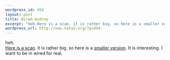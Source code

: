 ```yaml
--- 
wordpress_id: 454
layout: post
title: Wired Audrey
excerpt: "heh.Here is a scan. it is rather big. so here is a smaller version. It is interesting. I want to be in wired for real. "
wordpress_url: http://new.nata2.org/?p=454
---
```

heh.<br/><a href="http://nata2.info/?path=pictures%2FIncoming&img=audrey_wired.jpg">Here is a scan</a>. it is rather big. so here is a <a href="http://audreyhacking.com/images/audrey_wired_small.jpg">smaller version</a>. It is interesting. I want to be in wired for real. 
